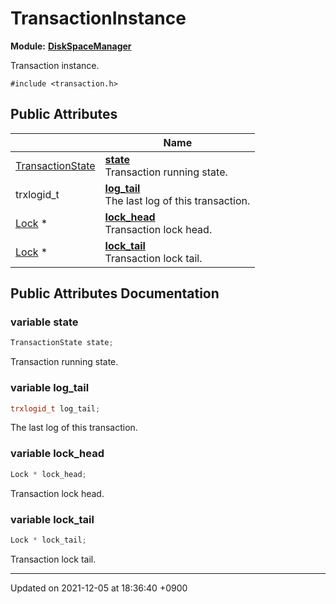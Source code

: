 

# TransactionInstance

**Module:** **[DiskSpaceManager](/Modules/DiskSpaceManager)**



Transaction instance. 


`#include <transaction.h>`

## Public Attributes

|                | Name           |
| -------------- | -------------- |
| <a href="/Modules/DiskSpaceManager#enum-transactionstate">TransactionState</a> | **[state](/Classes/TransactionInstance#variable-state)** <br>Transaction running state.  |
| trxlogid_t | **[log_tail](/Classes/TransactionInstance#variable-log_tail)** <br>The last log of this transaction.  |
| <a href="/Classes/Lock">Lock</a> * | **[lock_head](/Classes/TransactionInstance#variable-lock_head)** <br>Transaction lock head.  |
| <a href="/Classes/Lock">Lock</a> * | **[lock_tail](/Classes/TransactionInstance#variable-lock_tail)** <br>Transaction lock tail.  |

## Public Attributes Documentation

### variable state

```cpp
TransactionState state;
```

Transaction running state. 

### variable log_tail

```cpp
trxlogid_t log_tail;
```

The last log of this transaction. 

### variable lock_head

```cpp
Lock * lock_head;
```

Transaction lock head. 

### variable lock_tail

```cpp
Lock * lock_tail;
```

Transaction lock tail. 

-------------------------------

Updated on 2021-12-05 at 18:36:40 +0900